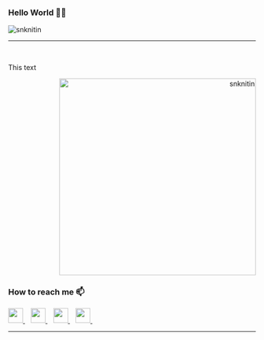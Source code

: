 ### Hello World 🤖👋

<div align="left"> 
    <img src="https://komarev.com/ghpvc/?username=snknitin" alt="snknitin"> 
</div>

<!--
**snknitin/snknitin** is a ✨ _special_ ✨ repository because its `README.md` (this file) appears on your GitHub profile.

Here are some ideas to get you started:

- 🔭 I’m currently working on ...
- 🌱 I’m currently learning ...
- 👯 I’m looking to collaborate on ...
- 🤔 I’m looking for help with ...
- 💬 Ask me about ...
- ...
- 😄 Pronouns: ...
- ⚡ Fun fact: ...
-->

<hr>
<br>

This text
<div align="right">
    <img src="https://github-readme-stats.vercel.app/api?username=snknitin&show_icons=true&theme=algolia"  width="400px" alt="snknitin">
</div>

<h3>How to reach me 📫</h3>
<div align="left">
    <a href="https://www.linkedin.com/in/nitinkishore/">
        <img src="https://image.flaticon.com/icons/png/512/145/145807.png" width="30px">
    </a>&nbsp;&nbsp;
    <a href="https://twitter.com/Nitin_wysiwyg/">
        <img src="https://image.flaticon.com/icons/png/512/145/145812.png" width="30px">
    </a>&nbsp;&nbsp;
    <a href="https://discordapp.com/users/Nike#9685/">
        <img src="https://image.flaticon.com/icons/png/512/2111/2111370.png" width="30px">
    </a>&nbsp;&nbsp;
    <a href="https://www.instagram.com/nitin_kishore4869/">
        <img src="https://image.flaticon.com/icons/png/512/2111/2111463.png" width="30px">
    </a>&nbsp;&nbsp;
</div>
<hr>
<br>
